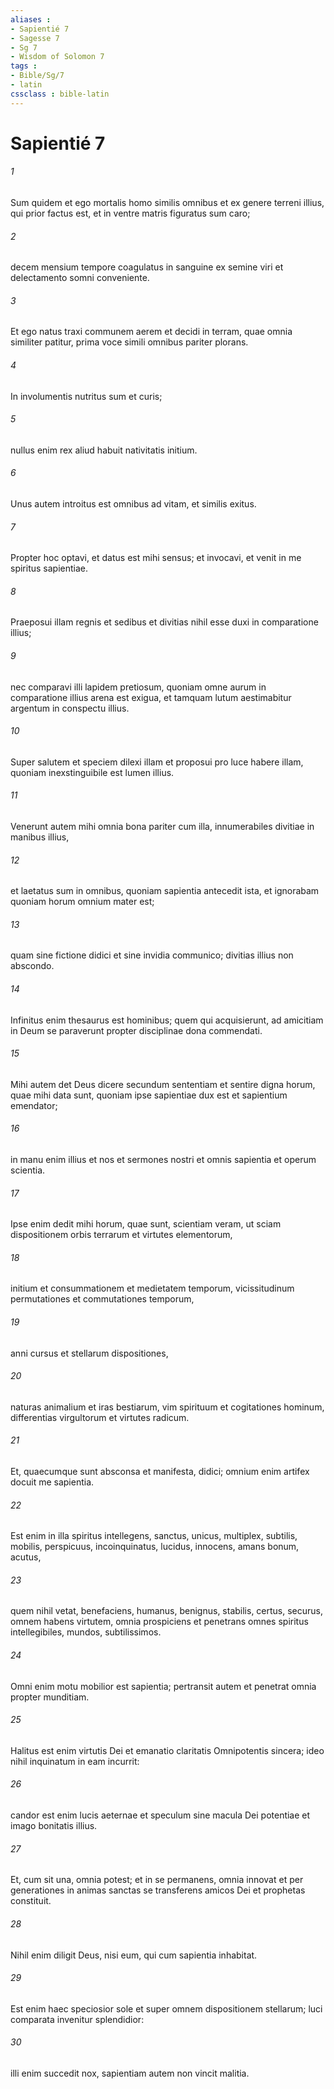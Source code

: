 ```yaml
---
aliases : 
- Sapientié 7
- Sagesse 7
- Sg 7
- Wisdom of Solomon 7
tags : 
- Bible/Sg/7
- latin
cssclass : bible-latin
---
```


# Sapientié 7

###### 1
Sum quidem et ego mortalis homo similis omnibus et ex genere terreni illius, qui prior factus est, et in ventre matris figuratus sum caro;
###### 2
decem mensium tempore coagulatus in sanguine ex semine viri et delectamento somni conveniente.
###### 3
Et ego natus traxi communem aerem et decidi in terram, quae omnia similiter patitur, prima voce simili omnibus pariter plorans.
###### 4
In involumentis nutritus sum et curis;
###### 5
nullus enim rex aliud habuit nativitatis initium.
###### 6
Unus autem introitus est omnibus ad vitam, et similis exitus.
###### 7
Propter hoc optavi, et datus est mihi sensus; et invocavi, et venit in me spiritus sapientiae.
###### 8
Praeposui illam regnis et sedibus et divitias nihil esse duxi in comparatione illius;
###### 9
nec comparavi illi lapidem pretiosum, quoniam omne aurum in comparatione illius arena est exigua, et tamquam lutum aestimabitur argentum in conspectu illius.
###### 10
Super salutem et speciem dilexi illam et proposui pro luce habere illam, quoniam inexstinguibile est lumen illius.
###### 11
Venerunt autem mihi omnia bona pariter cum illa, innumerabiles divitiae in manibus illius,
###### 12
et laetatus sum in omnibus, quoniam sapientia antecedit ista, et ignorabam quoniam horum omnium mater est;
###### 13
quam sine fictione didici et sine invidia communico; divitias illius non abscondo.
###### 14
Infinitus enim thesaurus est hominibus; quem qui acquisierunt, ad amicitiam in Deum se paraverunt propter disciplinae dona commendati.
###### 15
Mihi autem det Deus dicere secundum sententiam et sentire digna horum, quae mihi data sunt, quoniam ipse sapientiae dux est et sapientium emendator;
###### 16
in manu enim illius et nos et sermones nostri et omnis sapientia et operum scientia.
###### 17
Ipse enim dedit mihi horum, quae sunt, scientiam veram, ut sciam dispositionem orbis terrarum et virtutes elementorum,
###### 18
initium et consummationem et medietatem temporum, vicissitudinum permutationes et commutationes temporum,
###### 19
anni cursus et stellarum dispositiones,
###### 20
naturas animalium et iras bestiarum, vim spirituum et cogitationes hominum, differentias virgultorum et virtutes radicum.
###### 21
Et, quaecumque sunt absconsa et manifesta, didici; omnium enim artifex docuit me sapientia.
###### 22
Est enim in illa spiritus intellegens, sanctus, unicus, multiplex, subtilis, mobilis, perspicuus, incoinquinatus, lucidus, innocens, amans bonum, acutus,
###### 23
quem nihil vetat, benefaciens, humanus, benignus, stabilis, certus, securus, omnem habens virtutem, omnia prospiciens et penetrans omnes spiritus intellegibiles, mundos, subtilissimos.
###### 24
Omni enim motu mobilior est sapientia; pertransit autem et penetrat omnia propter munditiam.
###### 25
Halitus est enim virtutis Dei et emanatio claritatis Omnipotentis sincera; ideo nihil inquinatum in eam incurrit:
###### 26
candor est enim lucis aeternae et speculum sine macula Dei potentiae et imago bonitatis illius.
###### 27
Et, cum sit una, omnia potest; et in se permanens, omnia innovat et per generationes in animas sanctas se transferens amicos Dei et prophetas constituit.
###### 28
Nihil enim diligit Deus, nisi eum, qui cum sapientia inhabitat.
###### 29
Est enim haec speciosior sole et super omnem dispositionem stellarum; luci comparata invenitur splendidior:
###### 30
illi enim succedit nox, sapientiam autem non vincit malitia.
